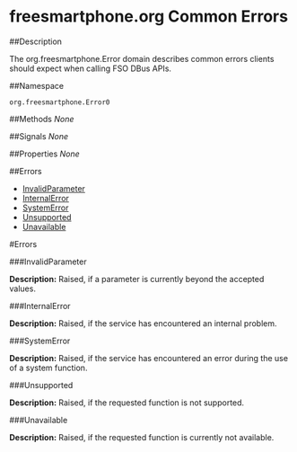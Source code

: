 
# freesmartphone.org Common Errors
            
##Description


The org.freesmartphone.Error domain describes common errors clients should expect when calling FSO DBus APIs.


##Namespace


```org.freesmartphone.Error0```


##Methods
*None*

##Signals
*None*

##Properties
*None*

##Errors

* [InvalidParameter](#InvalidParameter)
* [InternalError](#InternalError)
* [SystemError](#SystemError)
* [Unsupported](#Unsupported)
* [Unavailable](#Unavailable)


#Errors

###<a name="InvalidParameter">InvalidParameter</a>

**Description:** Raised, if a parameter is currently beyond the accepted values. 


###<a name="InternalError">InternalError</a>

**Description:** Raised, if the service has encountered an internal problem. 


###<a name="SystemError">SystemError</a>

**Description:** Raised, if the service has encountered an error during the use of a system function. 


###<a name="Unsupported">Unsupported</a>

**Description:** Raised, if the requested function is not supported. 


###<a name="Unavailable">Unavailable</a>

**Description:** Raised, if the requested function is currently not available. 


